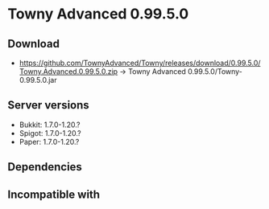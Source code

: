 # Towny Advanced 0.99.5.0

## Download
- https://github.com/TownyAdvanced/Towny/releases/download/0.99.5.0/Towny.Advanced.0.99.5.0.zip -> Towny Advanced 0.99.5.0/Towny-0.99.5.0.jar

## Server versions
- Bukkit: 1.7.0-1.20.?
- Spigot: 1.7.0-1.20.?
- Paper: 1.7.0-1.20.?

## Dependencies

## Incompatible with